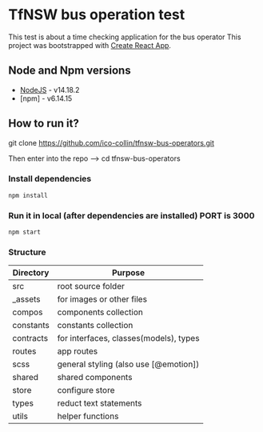 # TfNSW bus operation test

This test is about a time checking application for the bus operator
This project was bootstrapped with [Create React App](https://github.com/facebook/create-react-app).
## Node and Npm versions
- [NodeJS](https://nodejs.org/) - v14.18.2
- [npm] - v6.14.15
## How to run it?

git clone https://github.com/ico-collin/tfnsw-bus-operators.git

Then enter into the repo --> cd tfnsw-bus-operators

### Install dependencies
```
npm install
```
### Run it in local (after dependencies are installed) PORT is 3000
```
npm start
```

### Structure

| Directory | Purpose |
| ----------- | ----------- |
| src | root source folder |
| _assets | for images or other files |
| compos | components collection |
| constants | constants collection |
| contracts | for interfaces, classes(models), types |
| routes | app routes |
| scss | general styling (also use [@emotion]) |
| shared | shared components |
| store | configure store |
| types | reduct text statements |
| utils | helper functions |
